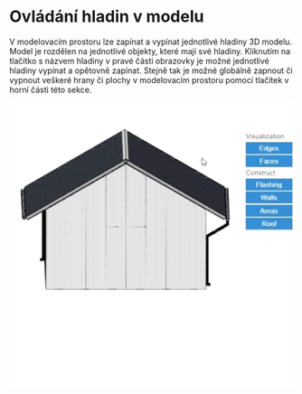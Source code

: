 # Ovládání hladin v modelu

V modelovacím prostoru lze zapínat a vypínat jednotlivé hladiny 3D modelu. Model je rozdělen na jednotlivé objekty, které mají své hladiny. Kliknutím na tlačítko s názvem hladiny v pravé části obrazovky je možné jednotlivé hladiny vypínat a opětovně zapínat. Stejně tak je možné globálně zapnout či vypnout veškeré hrany či plochy v modelovacím prostoru pomocí tlačítek v horní části této sekce.


![Layers of the 3D model](img/layersModel.gif) 